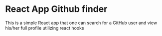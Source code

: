 <h1>React App Github finder</h1>

<p>This is a simple React app that one can search for a GitHub user and view his/her full profile utilizing react hooks</p>
